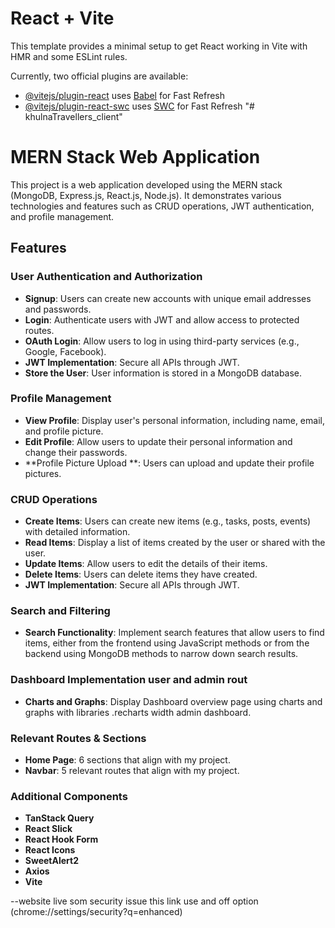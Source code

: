 # React + Vite

This template provides a minimal setup to get React working in Vite with HMR and some ESLint rules.

Currently, two official plugins are available:

- [@vitejs/plugin-react](https://github.com/vitejs/vite-plugin-react/blob/main/packages/plugin-react/README.md) uses [Babel](https://babeljs.io/) for Fast Refresh
- [@vitejs/plugin-react-swc](https://github.com/vitejs/vite-plugin-react-swc) uses [SWC](https://swc.rs/) for Fast Refresh
"# khulnaTravellers_client" 

# MERN Stack Web Application

This project is a web application developed using the MERN stack (MongoDB, Express.js, React.js, Node.js). It demonstrates various technologies and features such as CRUD operations, JWT authentication, and profile management.

## Features

### User Authentication and Authorization
- **Signup**: Users can create new accounts with unique email addresses and passwords.
- **Login**: Authenticate users with JWT and allow access to protected routes.
- **OAuth Login**: Allow users to log in using third-party services (e.g., Google, Facebook).
- **JWT Implementation**: Secure all APIs through JWT.
- **Store the User**: User information is stored in a MongoDB database.

### Profile Management
- **View Profile**: Display user's personal information, including name, email, and profile picture.
- **Edit Profile**: Allow users to update their personal information and change their passwords.
- **Profile Picture Upload  **: Users can upload and update their profile pictures.

### CRUD Operations
- **Create Items**: Users can create new items (e.g., tasks, posts, events) with detailed information.
- **Read Items**: Display a list of items created by the user or shared with the user.
- **Update Items**: Allow users to edit the details of their items.
- **Delete Items**: Users can delete items they have created.
- **JWT Implementation**: Secure all APIs through JWT.

### Search and Filtering
- **Search Functionality**: Implement search features that allow users to find items, either from the frontend using JavaScript methods or from the backend using MongoDB methods to narrow down search results.

### Dashboard Implementation user and admin rout

- **Charts and Graphs**: Display Dashboard overview page using charts and graphs with libraries .recharts width admin dashboard.

### Relevant Routes & Sections
- **Home Page**: 6 sections that align with my project.
- **Navbar**: 5 relevant routes that align with my project.

### Additional Components
- **TanStack Query**
- **React Slick**
- **React Hook Form**
- **React Icons**
- **SweetAlert2**
- **Axios**
- **Vite**

--website live som security issue this link use and off option 
(chrome://settings/security?q=enhanced)




